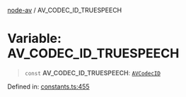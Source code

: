 [node-av](../globals.md) / AV\_CODEC\_ID\_TRUESPEECH

# Variable: AV\_CODEC\_ID\_TRUESPEECH

> `const` **AV\_CODEC\_ID\_TRUESPEECH**: [`AVCodecID`](../type-aliases/AVCodecID.md)

Defined in: [constants.ts:455](https://github.com/seydx/av/blob/f8631fc881b394300b1479f511d55cf1c370a87f/src/constants/constants.ts#L455)
